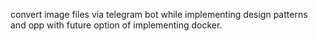 convert image files via 
telegram bot while implementing design patterns and opp
with future option of implementing docker.
